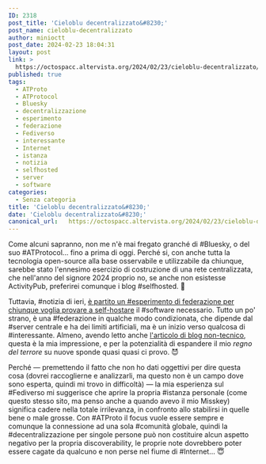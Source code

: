 ```yaml
---
ID: 2318
post_title: 'Cieloblu decentralizzato&#8230;'
post_name: cieloblu-decentralizzato
author: minioctt
post_date: 2024-02-23 18:04:31
layout: post
link: >
  https://octospacc.altervista.org/2024/02/23/cieloblu-decentralizzato/
published: true
tags:
  - ATProto
  - ATProtocol
  - Bluesky
  - decentralizzazione
  - esperimento
  - federazione
  - Fediverso
  - interessante
  - Internet
  - istanza
  - notizia
  - selfhosted
  - server
  - software
categories:
  - Senza categoria
title: 'Cieloblu decentralizzato&#8230;'
date: 'Cieloblu decentralizzato&#8230;'
canonical_url:   https://octospacc.altervista.org/2024/02/23/cieloblu-decentralizzato/
---
```

<!-- wp:paragraph -->
<p>Come alcuni sapranno, non me n'è mai fregato granché di #Bluesky, o del suo #ATProtocol... fino a prima di oggi. Perché si, con anche tutta la tecnologia open-source alla base osservabile e utilizzabile da chiunque, sarebbe stato l'ennesimo esercizio di costruzione di una rete centralizzata, che nell'anno del signore 2024 proprio no, se anche non esistesse ActivityPub, preferirei comunque i blog #selfhosted. 🗾️</p>
<!-- /wp:paragraph -->

<!-- wp:paragraph -->
<p>Tuttavia, #notizia di ieri, <a href="https://docs.bsky.app/blog/self-host-federation">è partito un #esperimento di federazione per chiunque voglia provare a self-hostare</a> il #software necessario. Tutto un po' strano, è una #federazione in qualche modo condizionata, che dipende dal #server centrale e ha dei limiti artificiali, ma è un inizio verso qualcosa di #interessante. Almeno, avendo letto anche <a href="https://bsky.social/about/blog/02-22-2024-open-social-web">l'articolo di blog non-tecnico</a>, questa è la mia impressione, e per la potenzialità di espandere il mio <em>regno del terrore</em> su nuove sponde quasi quasi ci provo. 😈️</p>
<!-- /wp:paragraph -->

<!-- wp:paragraph -->
<p>Perché — premettendo il fatto che non ho dati oggettivi per dire questa cosa (dovrei raccoglierne e analizzarli, ma questo non è un campo dove sono esperta, quindi mi trovo in difficoltà) — la mia esperienza sul #Fediverso mi suggerisce che aprire la propria #istanza personale (come questo stesso sito, ma penso anche a quando avevo il mio Misskey) significa cadere nella totale irrilevanza, in confronto allo stabilirsi in quelle bene o male grosse. Con #ATProto il focus vuole essere sempre e comunque la connessione ad una sola #comunità globale, quindi la #decentralizzazione per singole persone può non costituire alcun aspetto negativo per la propria discoverability, le proprie note dovrebbero poter essere cagate da qualcuno e non perse nel fiume di #Internet... 😇️</p>
<!-- /wp:paragraph -->